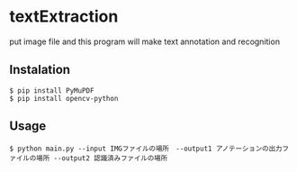 # textExtraction
put image file and this program will make text annotation and recognition

## Instalation
```
$ pip install PyMuPDF
$ pip install opencv-python
```

## Usage
```
$ python main.py --input IMGファイルの場所　--output1 アノテーションの出力ファイルの場所 --output2 認識済みファイルの場所
```
